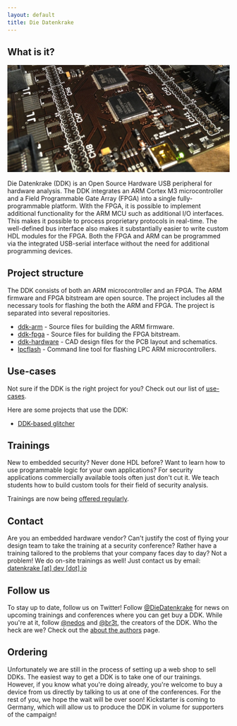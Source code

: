 ```yaml
---
layout: default
title: Die Datenkrake
---
```


## What is it?

![Die Datenkrake](images/ddk_crop.jpg)

Die Datenkrake (DDK) is an Open Source Hardware USB peripheral for hardware analysis.
The DDK integrates an ARM Cortex M3 microcontroller and a Field Programmable Gate Array (FPGA) into a single fully-programmable platform.
With the FPGA, it is possible to implement additional functionality for the ARM MCU such as additional I/O interfaces.
This makes it possible to process proprietary protocols in real-time.
The well-defined bus interface also makes it substantially easier to write custom HDL modules for the FPGA.
Both the FPGA and ARM can be programmed via the integrated USB-serial interface without the need for additional programming devices.

## Project structure

The DDK consists of both an ARM microcontroller and an FPGA.
The ARM firmware and FPGA bitstream are open source.
The project includes all the necessary tools for flashing the both the ARM and FPGA.
The project is separated into several repositories.

* [ddk-arm](ddk-arm) - Source files for building the ARM firmware.
* [ddk-fpga](ddk-fpga) - Source files for building the FPGA bitstream.
* [ddk-hardware](ddk-hardware) - CAD design files for the PCB layout and schematics.
* [lpcflash](https://github.com/ddk/lpcflash) - Command line tool for flashing LPC ARM microcontrollers.

## Use-cases

Not sure if the DDK is the right project for you?
Check out our list of [use-cases](use-cases).

Here are some projects that use the DDK:

* [DDK-based glitcher](https://github.com/rgsilva/ddk-fpga)

## Trainings

New to embedded security?
Never done HDL before? 
Want to learn how to use programmable logic for your own applications?
For security applications commercially available tools often just don't cut it.
We teach students how to build custom tools for their field of security analysis.

Trainings are now being [offered regularly](https://toothless.co/trainings/).

## Contact

Are you an embedded hardware vendor?
Can't justify the cost of flying your design team to take the training at a security conference?
Rather have a training tailored to the problems that your company faces day to day?
Not a problem!
We do on-site trainings as well!
Just contact us by email: <a href="javascript:linkTo_UnCryptMailto('nbjmup;ebufolsblfAefw/jp');">datenkrake [at] dev [dot] io</a>

## Follow us

To stay up to date, follow us on Twitter!
Follow [@DieDatenkrake](http://twitter.com/diedatenkrake) for news on upcoming trainings and conferences where you can get buy a DDK.
While you're at it, follow [@nedos](http://twitter.com/nedos) and [@br3t](http://twitter.com/br3t), the creators of the DDK.
Who the heck are we?
Check out the [about the authors](authors) page.

## Ordering

Unfortunately we are still in the process of setting up a web shop to sell DDKs.
The easiest way to get a DDK is to take one of our trainings.
However, if you know what you're doing already, you're welcome to buy a device from us directly by talking to us at one of the conferences.
For the rest of you, we hope the wait will be over soon!
Kickstarter is coming to Germany, which will allow us to produce the DDK in volume for supporters of the campaign!
